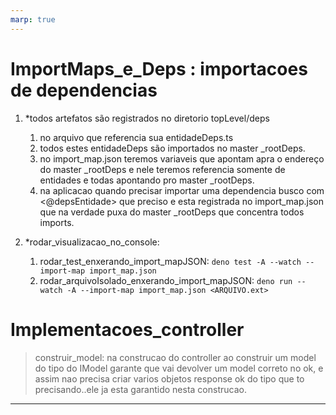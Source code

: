 ```yaml
---
marp: true
---
```


# ImportMaps_e_Deps : importacoes de dependencias
1. *todos artefatos são registrados no diretorio topLevel/deps
   1. no arquivo que referencia sua entidadeDeps.ts
   2. todos estes entidadeDeps são importados no master _rootDeps.
   3. no import_map.json teremos variaveis que apontam apra o endereço do master _rootDeps e nele teremos referencia somente de entidades e todas apontando pro master _rootDeps.
   4. na aplicacao quando precisar importar uma dependencia busco com <@depsEntidade> que preciso e esta registrada no import_map.json que na verdade puxa do master _rootDeps que concentra todos imports.

1. *rodar_visualizacao_no_console:
   1. rodar_test_enxerando_import_mapJSON: `deno test -A --watch --import-map import_map.json`
   1. rodar_arquivoIsolado_enxerando_import_mapJSON: `deno run --watch -A --import-map import_map.json <ARQUIVO.ext>`

# Implementacoes_controller

> construir_model:
 na construcao do controller ao construir um model do tipo do IModel garante que vai devolver um model correto no ok, e assim nao precisa criar varios objetos response ok do tipo que to precisando..ele ja esta garantido nesta construcao.

---
